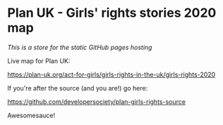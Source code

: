 # Plan UK - Girls' rights stories 2020 map
*This is a store for the static GitHub pages hosting*


Live map for Plan UK:

https://plan-uk.org/act-for-girls/girls-rights-in-the-uk/girls-rights-2020



If you're after the source (and you are!) go here:

https://github.com/developersociety/plan-girls-rights-source

Awesomesauce!

